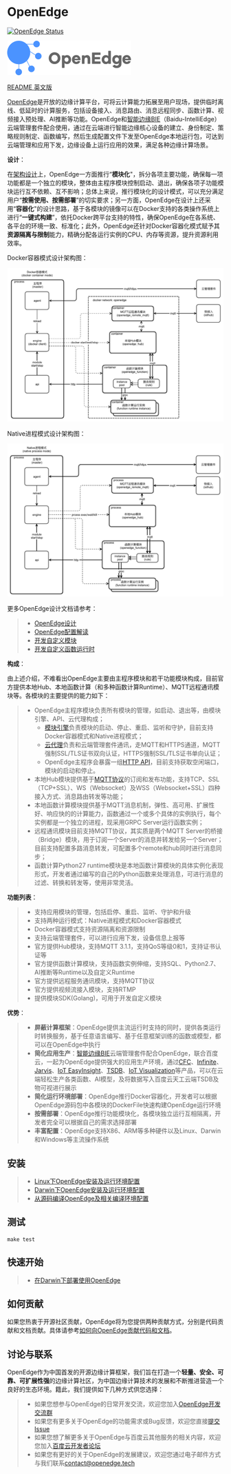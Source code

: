 # OpenEdge

[![OpenEdge Status](https://travis-ci.com/baidu/openedge.svg?branch=master)](https://travis-ci.com/baidu/openedge)

![OpenEdge-logo](./doc/images/logo/logo-with-name.png)

[README 英文版](./README.md)

[OpenEdge](https://openedge.tech)是开放的边缘计算平台，可将云计算能力拓展至用户现场，提供临时离线、低延时的计算服务，包括设备接入、消息路由、消息远程同步、函数计算、视频接入预处理、AI推断等功能。OpenEdge和[智能边缘BIE](https://cloud.baidu.com/product/bie.html)（Baidu-IntelliEdge）云端管理套件配合使用，通过在云端进行智能边缘核心设备的建立、身份制定、策略规则制定、函数编写，然后生成配置文件下发至OpenEdge本地运行包，可达到云端管理和应用下发，边缘设备上运行应用的效果，满足各种边缘计算场景。

**设计**：

在[架构设计](./doc/zh-cn/overview/OpenEdge-design.md)上，OpenEdge一方面推行“**模块化**"，拆分各项主要功能，确保每一项功能都是一个独立的模块，整体由主程序模块控制启动、退出，确保各项子功能模块运行互不依赖、互不影响；总体上来说，推行模块化的设计模式，可以充分满足用户“**按需使用、按需部署**”的切实要求；另一方面，OpenEdge在设计上还采用“**容器化**"的设计思路，基于各模块的镜像可以在Docker支持的各类操作系统上进行“**一键式构建**”，依托Docker跨平台支持的特性，确保OpenEdge在各系统、各平台的环境一致、标准化；此外，OpenEdge还针对Docker容器化模式赋予其**资源隔离与限制**能力，精确分配各运行实例的CPU、内存等资源，提升资源利用效率。

Docker容器模式设计架构图：

![](./doc/images/overview/design/mode_docker.png)

Native进程模式设计架构图：

![](./doc/images/overview/design/mode_native.png)

更多OpenEdge设计文档请参考：

> + [OpenEdge设计](./doc/zh-cn/overview/OpenEdge-design.md)
> + [OpenEdge配置解读](./doc/zh-cn/tutorials/local/Config-interpretation.md)
> + [开发自定义模块](./doc/zh-cn/customize/How-to-develop-a-customize-module-for-OpenEdge.md)
> + [开发自定义函数运行时](./doc/zh-cn/customize/How-to-develop-a-customize-runtime-for-function.md)

**构成**：

由上述介绍，不难看出OpenEdge主要由主程序模块和若干功能模块构成，目前官方提供本地Hub、本地函数计算（和多种函数计算Runtime）、MQTT远程通讯模块等。各模块的主要提供的能力如下：

> + OpenEdge主程序模块负责所有模块的管理，如启动、退出等，由模块引擎、API、云代理构成；
>	- [模块引擎](./doc/zh-cn/overview/OpenEdge-design.md#模块引擎(engine))负责模块的启动、停止、重启、监听和守护，目前支持Docker容器模式和Native进程模式；
>	- [云代理](./doc/zh-cn/overview/OpenEdge-design.md#云代理(agent))负责和云端管理套件通讯，走MQTT和HTTPS通道，MQTT强制SSL/TLS证书双向认证，HTTPS强制SSL/TLS证书单向认证；
>	- OpenEdge主程序会暴露一组[HTTP API](./doc/zh-cn/overview/OpenEdge-design.md#API(api))，目前支持获取空闲端口，模块的启动和停止。
> + 本地Hub模块提供基于[MQTT协议](http://docs.oasis-open.org/mqtt/mqtt/v3.1.1/os/mqtt-v3.1.1-os.html)的订阅和发布功能，支持TCP、SSL（TCP+SSL）、WS（Websocket）及WSS（Websocket+SSL）四种接入方式、消息路由转发等功能；
> + 本地函数计算模块提供基于MQTT消息机制，弹性、高可用、扩展性好、响应快的的计算能力，函数通过一个或多个具体的实例执行，每个实例都是一个独立的进程，现采用GRPC Server运行函数实例；
> + 远程通讯模块目前支持MQTT协议，其实质是两个MQTT Server的桥接（Bridge）模块，用于订阅一个Server的消息并转发给另一个Server；目前支持配置多路消息转发，可配置多个remote和hub同时进行消息同步；
> + 函数计算Python27 runtime模块是本地函数计算模块的具体实例化表现形式，开发者通过编写的自己的Python函数来处理消息，可进行消息的过滤、转换和转发等，使用非常灵活。

**功能列表**：

> + 支持应用模块的管理，包括启停、重启、监听、守护和升级
> + 支持两种运行模式：Native进程模式和Docker容器模式
> + Docker容器模式支持资源隔离和资源限制
> + 支持云端管理套件，可以进行应用下发，设备信息上报等
> + 官方提供Hub模块，支持MQTT 3.1.1，支持QoS等级0和1，支持证书认证等
> + 官方提供函数计算模块，支持函数实例伸缩，支持SQL、Python2.7、AI推断等Runtime以及自定义Runtime
> + 官方提供远程服务通讯模块，支持MQTT协议
> + 官方提供视频流接入模块，支持RTMP
> + 提供模块SDK(Golang)，可用于开发自定义模块

**优势**：

> + **屏蔽计算框架**：OpenEdge提供主流运行时支持的同时，提供各类运行时转换服务，基于任意语言编写、基于任意框架训练的函数或模型，都可以在OpenEdge中执行
> + **简化应用生产**：[智能边缘BIE](https://cloud.baidu.com/product/bie.html)云端管理套件配合OpenEdge，联合百度云，一起为OpenEdge提供强大的应用生产环境，通过[CFC](https://cloud.baidu.com/product/cfc.html)、[Infinite](https://cloud.baidu.com/product/infinite.html)、[Jarvis](http://di.baidu.com/product/jarvis)、[IoT EasyInsight](https://cloud.baidu.com/product/ist.html)、[TSDB](https://cloud.baidu.com/product/tsdb.html)、[IoT Visualization](https://cloud.baidu.com/product/iotviz.html)等产品，可以在云端轻松生产各类函数、AI模型，及将数据写入百度云天工云端TSDB及物可视进行展示
> + **简化运行环境部署**：OpenEdge推行Docker容器化，开发者可以根据OpenEdge源码包中各模块的DockerFile快速构建OpenEdge运行环境
> + **按需部署**：OpenEdge推行功能模块化，各模块独立运行互相隔离，开发者完全可以根据自己的需求选择部署
> + **丰富配置**：OpenEdge支持X86、ARM等多种硬件以及Linux、Darwin和Windows等主流操作系统

## 安装

> + [Linux下OpenEdge安装及运行环境配置](./doc/zh-cn/setup/Install-OpenEdge-on-Linux.md)
> + [Darwin下OpenEdge安装及运行环境配置](./doc/zh-cn/setup/Install-OpenEdge-on-Darwin.md)
> + [从源码编译OpenEdge及相关编译环境配置](./doc/zh-cn/setup/Build-OpenEdge-from-Source.md)

## 测试

    make test

## 快速开始

> + [在Darwin下部署使用OpenEdge](./doc/zh-cn/quickstart/Deploy-OpenEdge-on-Darwin.md)

## 如何贡献

如果您热衷于开源社区贡献，OpenEdge将为您提供两种贡献方式，分别是代码贡献和文档贡献。具体请参考[如何向OpenEdge贡献代码和文档](./doc/zh-cn/about/How-to-contribute.md)。

## 讨论与联系

OpenEdge作为中国首发的开源边缘计算框架，我们旨在打造一个**轻量、安全、可靠、可扩展性强**的边缘计算社区，为中国边缘计算技术的发展和不断推进营造一个良好的生态环境。籍此，我们提供如下几种方式供您选择：

> + 如果您想参与OpenEdge的日常开发交流，欢迎您加入[OpenEdge开发交流群](https://openedge.bj.bcebos.com/Wechat/Wechat-OpenEdge.png)
> + 如果您有更多关于OpenEdge的功能需求或Bug反馈，欢迎您直接[提交Issue](https://github.com/baidu/openedge/issues)
> + 如果您想了解更多关于OpenEdge与百度云其他服务的相关内容，欢迎您加入[百度云开发者论坛](https://cloud.baidu.com/forum/bce)
> + 如果您有更好的关于OpenEdge的发展建议，欢迎您通过电子邮件方式与我们联系[contact@openedge.tech](contact@openedge.tech)